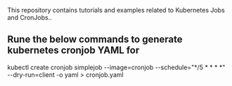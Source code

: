 This repository contains tutorials and examples related to Kubernetes Jobs and CronJobs..

## Rune the below commands to generate kubernetes cronjob YAML for

  kubectl create cronjob simplejob --image=cronjob --schedule="*/5 * * * *" --dry-run=client -o yaml > cronjob.yaml
